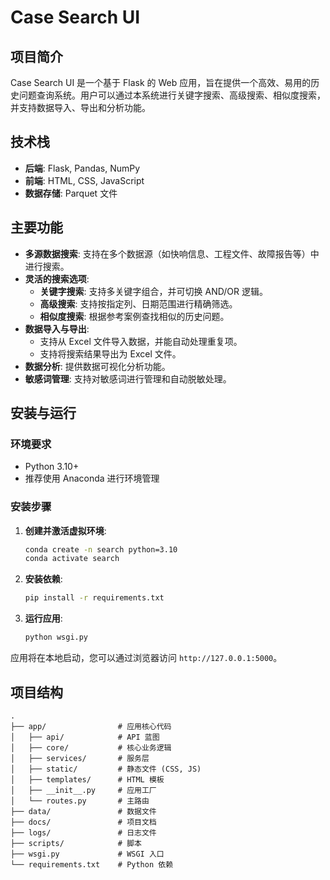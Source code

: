 # Case Search UI

## 项目简介

Case Search UI 是一个基于 Flask 的 Web 应用，旨在提供一个高效、易用的历史问题查询系统。用户可以通过本系统进行关键字搜索、高级搜索、相似度搜索，并支持数据导入、导出和分析功能。

## 技术栈

- **后端**: Flask, Pandas, NumPy
- **前端**: HTML, CSS, JavaScript
- **数据存储**: Parquet 文件

## 主要功能

- **多源数据搜索**: 支持在多个数据源（如快响信息、工程文件、故障报告等）中进行搜索。
- **灵活的搜索选项**:
    - **关键字搜索**: 支持多关键字组合，并可切换 AND/OR 逻辑。
    - **高级搜索**: 支持按指定列、日期范围进行精确筛选。
    - **相似度搜索**: 根据参考案例查找相似的历史问题。
- **数据导入与导出**:
    - 支持从 Excel 文件导入数据，并能自动处理重复项。
    - 支持将搜索结果导出为 Excel 文件。
- **数据分析**: 提供数据可视化分析功能。
- **敏感词管理**: 支持对敏感词进行管理和自动脱敏处理。

## 安装与运行

### 环境要求

- Python 3.10+
- 推荐使用 Anaconda 进行环境管理

### 安装步骤

1.  **创建并激活虚拟环境**:
    ```bash
    conda create -n search python=3.10
    conda activate search
    ```

2.  **安装依赖**:
    ```bash
    pip install -r requirements.txt
    ```

3.  **运行应用**:
    ```bash
    python wsgi.py
    ```

应用将在本地启动，您可以通过浏览器访问 `http://127.0.0.1:5000`。

## 项目结构

```
.
├── app/                # 应用核心代码
│   ├── api/            # API 蓝图
│   ├── core/           # 核心业务逻辑
│   ├── services/       # 服务层
│   ├── static/         # 静态文件 (CSS, JS)
│   ├── templates/      # HTML 模板
│   ├── __init__.py     # 应用工厂
│   └── routes.py       # 主路由
├── data/               # 数据文件
├── docs/               # 项目文档
├── logs/               # 日志文件
├── scripts/            # 脚本
├── wsgi.py             # WSGI 入口
└── requirements.txt    # Python 依赖
